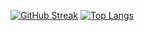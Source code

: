 [![GitHub Streak](http://github-readme-streak-stats.herokuapp.com?user=cosminmp&theme=midnight-purple&hide_border=true&date_format=j%20M%5B%20Y%5D)](https://git.io/streak-stats)
[![Top Langs](https://github-readme-stats.vercel.app/api/top-langs/?username=cosminmp&layout=compact&theme=vision-friendly-dark)](https://github.com/anuraghazra/github-readme-stats)
